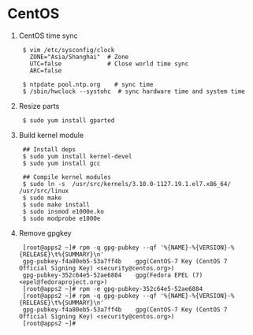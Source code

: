 CentOS
======

1. CentOS time sync

        $ vim /etc/sysconfig/clock
          ZONE="Asia/Shanghai"  # Zone
          UTC=false             # Close world time sync
          ARC=false
        
        $ ntpdate pool.ntp.org    # sync time
        $ /sbin/hwclock --systohc  # sync hardware time and system time

2. Resize parts

        $ sudo yum install gparted

3. Build kernel module

        ## Install deps
        $ sudo yum install kernel-devel
        $ sudo yum install gcc

        ## Compile kernel modules
        $ sudo ln -s  /usr/src/kernels/3.10.0-1127.19.1.el7.x86_64/ /usr/src/linux
        $ sudo make
        $ sudo make install
        $ sudo insmod e1000e.ko
        $ sudo modprobe e1000e

4. Remove gpgkey

        [root@apps2 ~]# rpm -q gpg-pubkey --qf '%{NAME}-%{VERSION}-%{RELEASE}\t%{SUMMARY}\n'
        gpg-pubkey-f4a80eb5-53a7ff4b    gpg(CentOS-7 Key (CentOS 7 Official Signing Key) <security@centos.org>)
        gpg-pubkey-352c64e5-52ae6884    gpg(Fedora EPEL (7) <epel@fedoraproject.org>)
        [root@apps2 ~]# rpm -e gpg-pubkey-352c64e5-52ae6884
        [root@apps2 ~]# rpm -q gpg-pubkey --qf '%{NAME}-%{VERSION}-%{RELEASE}\t%{SUMMARY}\n'
        gpg-pubkey-f4a80eb5-53a7ff4b    gpg(CentOS-7 Key (CentOS 7 Official Signing Key) <security@centos.org>)
        [root@apps2 ~]#
